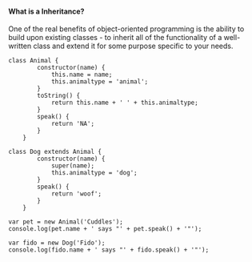 <h4> What is a Inheritance?</h4>
<p>One of the real benefits of object-oriented programming is the ability to build upon existing classes - to inherit all of the functionality of a well-written class and extend it for some purpose specific to your needs.</p>

```javscript
class Animal {
		constructor(name) {
			this.name = name;
			this.animaltype = 'animal';
		}
		toString() {
			return this.name + ' ' + this.animaltype;
		}
		speak() {
			return 'NA';
		}
	}

class Dog extends Animal {
		constructor(name) {
			super(name);
			this.animaltype = 'dog';
		}
		speak() {
			return 'woof';
		}
	}

var pet = new Animal('Cuddles');
console.log(pet.name + ' says "' + pet.speak() + '"');
	
var fido = new Dog('Fido');
console.log(fido.name + ' says "' + fido.speak() + '"');
```
